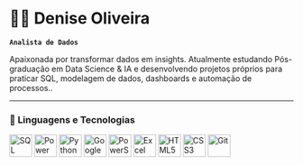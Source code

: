 # 👩‍💻 Denise Oliveira

**`Analista de Dados`**

Apaixonada por transformar dados em insights.
Atualmente estudando Pós-graduação em Data Science & IA e desenvolvendo projetos próprios para praticar SQL, modelagem de dados, dashboards e automação de processos..

---

### 🤖 Linguagens e Tecnologias


<p align="left">
  <img src="https://img.icons8.com/fluency/48/database.png" alt="SQL" height="40"/>
  <img src="https://img.icons8.com/color/48/power-bi.png" alt="Power BI" height="40"/>
  <img src="https://img.icons8.com/color/48/python.png" alt="Python" height="40"/>
  <img src="https://img.icons8.com/color/48/google-cloud.png" alt="Google Cloud" height="40"/>
  <img src="https://img.icons8.com/color/48/powershell.png" alt="PowerShell" height="40"/>
  <img src="https://img.icons8.com/color/48/microsoft-excel-2019.png" alt="Excel" height="40"/>
  <img src="https://img.icons8.com/color/48/html-5--v1.png" alt="HTML5" height="40"/>
  <img src="https://img.icons8.com/color/48/css3.png" alt="CSS3" height="40"/>
  <img src="https://img.icons8.com/color/48/git.png" alt="Git" height="40"/>
</p>

<br/>

